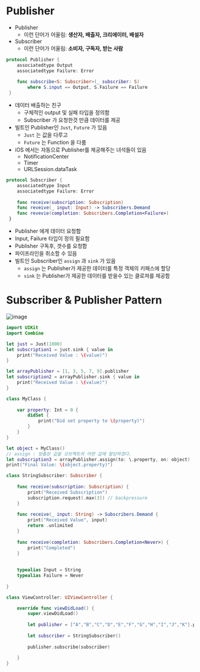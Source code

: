 # Publisher

- Publisher
    - 이런 단어가 어울림: **생산자, 배출자, 크리에이터, 배설자**
- Subscriber
    - 이런 단어가 어울림: **소비자, 구독자, 받는 사람**

```swift
protocol Publisher {
    associatedtype Output
    associatedtype Failure: Error 
    
    func subscribe<S: Subscriber>(_ subscriber: S)
        where S.input == Output, S.Failure == Failure
 }
```
- 데이터 배출하는 친구
    - 구체적인 output 및 실패 타입을 정의함
    - Subscriber 가 요청한것 만큼 데이터를 제공
- 빌트인 Publisher인 `Just`, `Future` 가 있음
    - `Just` 는 값을 다루고
    - `Future` 는 Function 을 다룸
- iOS 에서는 자동으로 Publisher를 제공해주는 녀석들이 있음
    - NotificationCenter
    - Timer
    - URLSession.dataTask

```swift
protocol Subscriber {
    associatedtype Input
    associatedtype Failure: Error 
    
    func receive(subscription: Subscription)
    func reveive(_ input: Input) -> Subscribers.Demand
    func revevie(completion: Subscribers.Completion<Failure>)
 }
```
- Publisher 에게 데이터 요청함
- Input, Failure 타입이 정의 필요함
- Publisher 구독후, 갯수를 요청함
- 파이프라인을 취소할 수 있음
- 빌트인 Subscriber인  `assign` 과 `sink` 가 있음
    - `assign` 는 Publisher가 제공한 데이터를 특정 객체의 키패스에 할당
    - `sink` 는 Publisher가 제공한 데이터를 받을수 있는 클로져를 제공함

# Subscriber & Publisher Pattern
![image](https://user-images.githubusercontent.com/96224311/172390945-d5ba482c-ab03-483d-b82d-72d500a20f93.png)


```swift
import UIKit
import Combine

let just = Just(1000)
let subscription1 = just.sink { value in
    print("Received Value : \(value)")
}

let arrayPublisher = [1, 3, 5, 7, 9].publisher
let subscription2 = arrayPublisher.sink { value in
    print("Received Value : \(value)")
}

class MyClass {
    
    var property: Int = 0 {
        didSet {
            print("Did set property to \(property)")
        }
    }
}

let object = MyClass()
// assign : 방출된 값을 오브젝트의 어떤 값에 할당하겠다.
let subscription3 = arrayPublisher.assign(to: \.property, on: object)
print("Final Value: \(object.property)")

class StringSubscriber: Subscriber {
    
    func receive(subscription: Subscription) {
        print("Received Subscription")
        subscription.request(.max(3)) // backpressure
    }
    
    func receive(_ input: String) -> Subscribers.Demand {
        print("Received Value", input)
        return .unlimited
    }
    
    func receive(completion: Subscribers.Completion<Never>) {
        print("Completed")
    }
    
    
    typealias Input = String
    typealias Failure = Never
    
}

class ViewController: UIViewController {

    override func viewDidLoad() {
        super.viewDidLoad()
        
        let publisher = ["A","B","C","D","E","F","G","H","I","J","K"].publisher
        
        let subscriber = StringSubscriber()
        
        publisher.subscribe(subscriber)
        
    }
}
```
